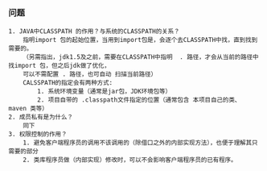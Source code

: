 ### 问题
	1. JAVA中CLASSPATH 的作用？与系统的CLASSPATH的关系？
		指明import 包的起始位置，当用到import包是，会逐个去CLASSPATH中找，直到找到需要的。
		（另需指出，jdk1.5及之前，需要在CLASSPATH中指明  . 路径，才会从当前的路径中找import 包，但之后jdk做了优化，
		可以不需配置 . 路径，也可自动 扫描当前路径）
		CALSSPATH的指定会有两种方式:
			1. 系统环境变量（通常是jar包，JDK环境包等）
			2. 项目自带的 .classpath文件指定的位置（通常包含 本项目自己的类、 maven 类等）
	2. 成员私有是为什么？
		同下
	3. 权限控制的作用？
		1. 避免客户端程序员的调用不该调用的（除借口之外的内部实现方法），也便于理解其只需要的部分
		2. 类库程序员做（内部实现）修改时，可以不会影响客户端程序员的已有程序。
	
	 
